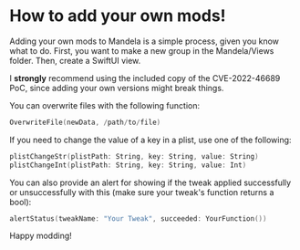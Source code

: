 # How to add your own mods!

Adding your own mods to Mandela is a simple process, given you know what to do. First, you want to make a new group in the Mandela/Views folder. Then, create a SwiftUI view. 

I **strongly** recommend using the included copy of the CVE-2022-46689 PoC, since adding your own versions might break things. 

You can overwrite files with the following function:
```swift
OverwriteFile(newData, /path/to/file)
```

If you need to change the value of a key in a plist, use one of the following:
```swift
plistChangeStr(plistPath: String, key: String, value: String)
plistChangeInt(plistPath: String, key: String, value: Int)
```

You can also provide an alert for showing if the tweak applied successfully or unsuccessfully with this (make sure your tweak's function returns a bool):
```swift
alertStatus(tweakName: "Your Tweak", succeeded: YourFunction())
```

Happy modding!
